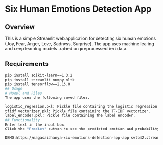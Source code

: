 # Six Human Emotions Detection App

## Overview
This is a simple Streamlit web application for detecting six human emotions (Joy, Fear, Anger, Love, Sadness, Surprise). The app uses machine learing and deep learning models trained on preprocessed text data.

## Requirements

```bash
pip install scikit-learn==1.3.2
pip install streamlit numpy nltk
pip install tensorflow==2.15.0
## Usage
# Model and Files
The app uses the following saved files:

logistic_regresion.pkl: Pickle file containing the logistic regression model.
tfidf_vectorizer.pkl: Pickle file containing the TF-IDF vectorizer.
label_encoder.pkl: Pickle file containing the label encoder.
## Functionality
Enter text in the input box.
Click the "Predict" button to see the predicted emotion and probability.

DEMO:https://nagasaidhanya-six-emotions-detection-app-app-svtb42.streamlit.app/

